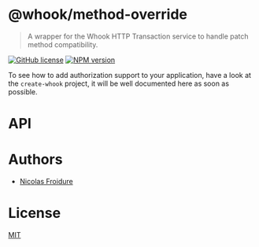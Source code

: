 [//]: # ( )
[//]: # (This file is automatically generated by a `metapak`)
[//]: # (module. Do not change it  except between the)
[//]: # (`content:start/end` flags, your changes would)
[//]: # (be overridden.)
[//]: # ( )
# @whook/method-override
> A wrapper for the Whook HTTP Transaction service to handle patch method compatibility.

[![GitHub license](https://img.shields.io/badge/license-MIT-blue.svg)](https://github.com/nfroidure/@whook/method-override/blob/master/LICENSE)
[![NPM version](https://badge.fury.io/js/@whook/method-override.svg)](https://npmjs.org/package/@whook/method-override)


[//]: # (::contents:start)

To see how to add authorization support to your application, have a look
 at the `create-whook` project, it will be well documented here
 as soon as possible.

[//]: # (::contents:end)

# API

# Authors
- [Nicolas Froidure](http://insertafter.com/en/index.html)

# License
[MIT](https://github.com/nfroidure/@whook/method-override/blob/master/LICENSE)
